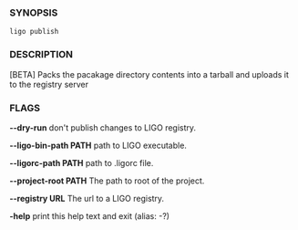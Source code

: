 
### SYNOPSIS
```
ligo publish
```

### DESCRIPTION
[BETA] Packs the pacakage directory contents into a tarball and uploads it to the registry server

### FLAGS
**--dry-run**
don't publish changes to LIGO registry.

**--ligo-bin-path PATH**
path to LIGO executable.

**--ligorc-path PATH**
path to .ligorc file.

**--project-root PATH**
The path to root of the project.

**--registry URL**
The url to a LIGO registry.

**-help**
print this help text and exit (alias: -?)


